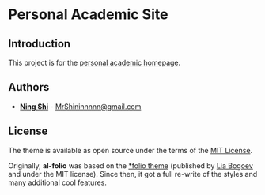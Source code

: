 # Personal Academic Site
## Introduction
This project is for the [personal academic homepage](https://mrshininnnnn.github.io/).

## Authors
* **[Ning Shi](https://mrshininnnnn.github.io/)** - MrShininnnnn@gmail.com 

## License

The theme is available as open source under the terms of the [MIT License](https://github.com/alshedivat/al-folio/blob/master/LICENSE).

Originally, **al-folio** was based on the [\*folio theme](https://github.com/bogoli/-folio) (published by [Lia Bogoev](https://liabogoev.com) and under the MIT license).
Since then, it got a full re-write of the styles and many additional cool features.